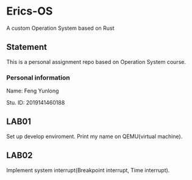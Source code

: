 # Erics-OS
A custom Operation System based on Rust

## Statement

This is a personal assignment repo based on Operation System course.

### Personal information

Name: Feng Yunlong

Stu. ID: 2019141460188

## LAB01

Set up develop enviroment. Print my name on QEMU(virtual machine).

## LAB02

Implement system interrupt(Breakpoint interrupt, Time interrupt).
